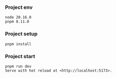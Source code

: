 ### Project env

```
node 20.16.0
pnpm 8.11.0
```

### Project setup

```
pnpm install
```

### Project start

```
pnpm run dev
Serve with hot reload at <http://localhost:5173>.
```
